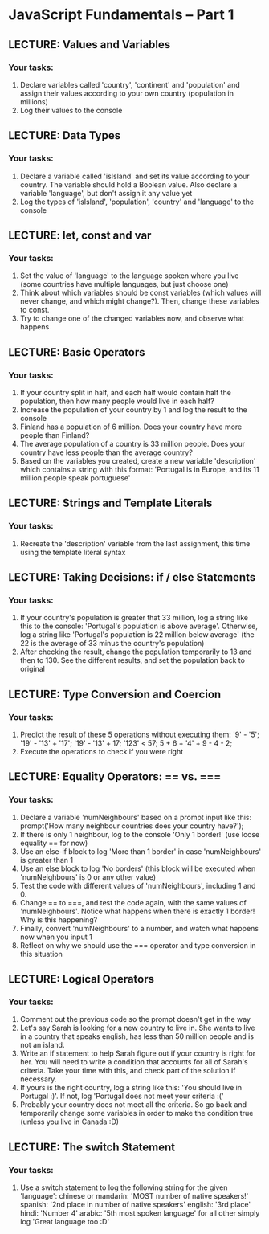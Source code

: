 # JavaScript Fundamentals – Part 1

## LECTURE: Values and Variables

### Your tasks:

1. Declare variables called 'country', 'continent' and 'population' and
   assign their values according to your own country (population in millions)
2. Log their values to the console

## LECTURE: Data Types

### Your tasks:

1. Declare a variable called 'isIsland' and set its value according to your
   country. The variable should hold a Boolean value. Also declare a variable
   'language', but don't assign it any value yet
2. Log the types of 'isIsland', 'population', 'country' and 'language'
   to the console

## LECTURE: let, const and var

### Your tasks:

1. Set the value of 'language' to the language spoken where you live (some
   countries have multiple languages, but just choose one)
2. Think about which variables should be const variables (which values will never
   change, and which might change?). Then, change these variables to const.
3. Try to change one of the changed variables now, and observe what happens

## LECTURE: Basic Operators

### Your tasks:

1. If your country split in half, and each half would contain half the population,
   then how many people would live in each half?
2. Increase the population of your country by 1 and log the result to the console
3. Finland has a population of 6 million. Does your country have more people than
   Finland?
4. The average population of a country is 33 million people. Does your country
   have less people than the average country?
5. Based on the variables you created, create a new variable 'description'
   which contains a string with this format: 'Portugal is in Europe, and its 11 million
   people speak portuguese'

## LECTURE: Strings and Template Literals

### Your tasks:

1. Recreate the 'description' variable from the last assignment, this time
   using the template literal syntax

## LECTURE: Taking Decisions: if / else Statements

### Your tasks:

1. If your country's population is greater that 33 million, log a string like this to the
   console: 'Portugal's population is above average'. Otherwise, log a string like
   'Portugal's population is 22 million below average' (the 22 is the average of 33
   minus the country's population)
2. After checking the result, change the population temporarily to 13 and then to 130.
   See the different results, and set the population back to original

## LECTURE: Type Conversion and Coercion

### Your tasks:

1. Predict the result of these 5 operations without executing them:
   '9' - '5';
   '19' - '13' + '17';
   '19' - '13' + 17;
   '123' < 57;
   5 + 6 + '4' + 9 - 4 - 2;
2. Execute the operations to check if you were right

## LECTURE: Equality Operators: == vs. ===

### Your tasks:

1. Declare a variable 'numNeighbours' based on a prompt input like this:
   prompt('How many neighbour countries does your country
   have?');
2. If there is only 1 neighbour, log to the console 'Only 1 border!' (use loose equality
   == for now)
3. Use an else-if block to log 'More than 1 border' in case 'numNeighbours'
   is greater than 1
4. Use an else block to log 'No borders' (this block will be executed when
   'numNeighbours' is 0 or any other value)
5. Test the code with different values of 'numNeighbours', including 1 and 0.
6. Change == to ===, and test the code again, with the same values of
   'numNeighbours'. Notice what happens when there is exactly 1 border! Why
   is this happening?
7. Finally, convert 'numNeighbours' to a number, and watch what happens now
   when you input 1
8. Reflect on why we should use the === operator and type conversion in this
   situation

## LECTURE: Logical Operators

### Your tasks:

1. Comment out the previous code so the prompt doesn't get in the way
2. Let's say Sarah is looking for a new country to live in. She wants to live in a
   country that speaks english, has less than 50 million people and is not an
   island.
3. Write an if statement to help Sarah figure out if your country is right for her.
   You will need to write a condition that accounts for all of Sarah's criteria. Take
   your time with this, and check part of the solution if necessary.
4. If yours is the right country, log a string like this: 'You should live in Portugal :)'. If
   not, log 'Portugal does not meet your criteria :('
5. Probably your country does not meet all the criteria. So go back and temporarily
   change some variables in order to make the condition true (unless you live in
   Canada :D)

## LECTURE: The switch Statement

### Your tasks:

1. Use a switch statement to log the following string for the given 'language':
   chinese or mandarin: 'MOST number of native speakers!'
   spanish: '2nd place in number of native speakers'
   english: '3rd place'
   hindi: 'Number 4'
   arabic: '5th most spoken language'
   for all other simply log 'Great language too :D'
